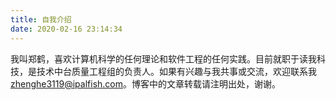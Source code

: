 ```yaml
---
title: 自我介绍
date: 2020-02-16 23:14:34
---
```


我叫郑鹤，喜欢计算机科学的任何理论和软件工程的任何实践。目前就职于读我科技，是技术中台质量工程组的负责人。如果有兴趣与我共事或交流，欢迎联系我 zhenghe3119@ipalfish.com。博客中的文章转载请注明出处，谢谢。

